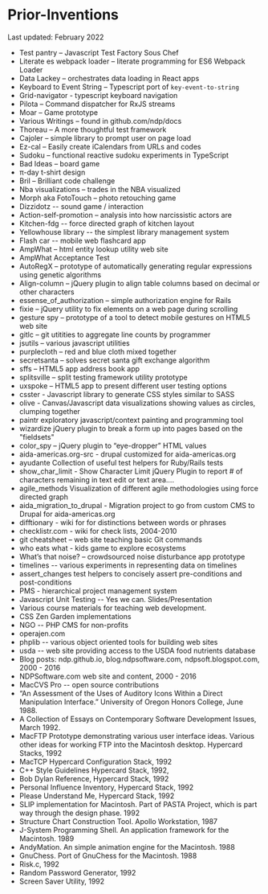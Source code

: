 # Prior-Inventions

Last updated: February 2022

- Test pantry – Javascript Test Factory Sous Chef
- Literate es webpack loader  – literate programming for ES6 Webpack Loader
- Data Lackey – orchestrates data loading in React apps
- Keyboard to Event String – Typescript port of `key-event-to-string`
- Grid-navigator - typescript keyboard navigation 
- Pilota – Command dispatcher for RxJS streams
- Moar – Game prototype
- Various Writings – found in github.com/ndp/docs
- Thoreau – A more thoughtful test framework
- Cajoler – simple library to prompt user on page load
- Ez-cal – Easily create iCalendars from URLs and codes
- Sudoku – functional reactive sudoku experiments in TypeScript
- Bad Ideas – board game
- π-day t-shirt design
- Bril – Brilliant code challenge
- Nba visualizations – trades in the NBA visualized
- Morph aka FotoTouch – photo retouching game
- Dizzidotz -- sound game / interaction
- Action-self-promotion – analysis into how narcissistic actors are
- Kitchen-fdg -- force directed graph of kitchen layout
- Yellowhouse library -- the simplest library management system
- Flash car -- mobile web flashcard app
- AmpWhat – html entity lookup utility web site
- AmpWhat Acceptance Test
- AutoRegX – prototype of automatically generating regular expressions using genetic algorithms
- Align-column – jQuery plugin to align table columns based on decimal or other characters
- essense_of_authorization – simple authorization engine for Rails
- fixie – jQuery utility to fix elements on a web page during scrolling
- gesture spy – prototype of a tool to detect mobile gestures on HTML5 web site	
- gitlc – git utitities to aggregate line counts by programmer
- jsutils – various javascript utilities
- purplecloth – red and blue cloth mixed together
- secretsanta – solves secret santa gift exchange algorithm
- sffs – HTML5 app address book app
- splitsville – split testing framework utility prototype
- uxspoke – HTML5 app to present different user testing options
- csster - Javascript library to generate CSS styles similar to SASS
- olive - Canvas/Javascript data visualizations showing values as circles, clumping together
- paintr exploratory javascript/context painting and programming tool
- wizardize jQuery plugin to break a form up into pages based on the "fieldsets"
- color_spy – jQuery plugin to “eye-dropper” HTML values
- aida-americas.org-src - drupal customized for aida-americas.org
- ayudante Collection of useful test helpers for Ruby/Rails tests
- show_char_limit - Show Character Limit jQuery Plugin to report # of characters remaining in text edit or text area....
- agile_methods Visualization of different agile methodologies using force directed graph
- aida_migration_to_drupal - Migration project to go from custom CMS to Drupal for aida-americas.org
- difftionary - wiki for for distinctions between words or phrases
- checklistr.com - wiki for check lists, 2004-2010
- git cheatsheet – web site teaching basic Git commands
- who eats what - kids game to explore ecosystems
- What’s that noise? – crowdsourced noise disturbance app prototype
- timelines -- various experiments in representing data on timelines
- assert_changes test helpers to concisely assert pre-conditions and post-conditions
- PMS - hierarchical project management system
- Javascript Unit Testing -- Yes we can. Slides/Presentation
- Various course materials for teaching web development.
- CSS Zen Garden implementations
- NGO -- PHP CMS for non-profits
- operajen.com
- phplib -- various object oriented tools for building web sites
- usda -- web site providing access to the USDA food nutrients database
- Blog posts: ndp.github.io, blog.ndpsoftware.com, ndpsoft.blogspot.com, 2000 - 2016
- NDPSoftware.com web site and content, 2000 - 2016
- MacCVS Pro -- open source contributions
- “An Assessment of the Uses of Auditory Icons Within a Direct Manipulation Interface.”  University of Oregon Honors College, June 1988.
- A Collection of Essays on Contemporary Software Development Issues, March 1992. 
- MacFTP Prototype demonstrating various user interface ideas.  Various other ideas for working FTP into the Macintosh desktop.  Hypercard Stacks, 1992
- MacTCP Hypercard Configuration Stack, 1992
- C++ Style Guidelines Hypercard Stack, 1992, 
- Bob Dylan Reference, Hypercard Stack, 1992
- Personal Influence Inventory, Hypercard Stack, 1992
- Please Understand Me, Hypercard Stack, 1992
- SLIP implementation for Macintosh.  Part of PASTA Project, which is part way through the design phase. 1992
- Structure Chart Construction Tool.  Apollo Workstation, 1987
- J-System Programming Shell.  An application framework for the Macintosh. 1989
- AndyMation.  An simple animation engine for the Macintosh. 1988
- GnuChess.  Port of GnuChess for the Macintosh. 1988
- Risk.c, 1992
- Random Password Generator, 1992
- Screen Saver Utility, 1992

